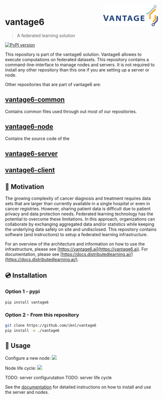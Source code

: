 
<img src="https://github.com/IKNL/guidelines/blob/master/resources/logos/vantage6.png?raw=true" width=180 align="right">

# vantage6
> A federated learning solution
<!--
[![Coverage Status](https://coveralls.io/repos/github/IKNL/ppDLI/badge.svg?branch=master)](https://coveralls.io/github/IKNL/ppDLI?branch=master)
[![Codacy Badge](https://api.codacy.com/project/badge/Grade/bcde6ed5c77440c6969462bfead0774c)](https://app.codacy.com/app/frankcorneliusmartin/ppDLI?utm_source=github.com&utm_medium=referral&utm_content=IKNL/ppDLI&utm_campaign=Badge_Grade_Dashboard)
[![Build Status](https://travis-ci.org/IKNL/ppDLI.svg?branch=master)](https://travis-ci.org/IKNL/ppDLI)
-->
[![PyPI version](https://badge.fury.io/py/vantage6.svg)](https://badge.fury.io/py/vantage6)

This repository is part of the vantage6 solution. Vantage6 allowes to execute computations on federated datasets. This repository contains a command-line-interface to manage nodes and servers. It is not required to install any other repository than this one if you are setting up a server or node.

Other repositories that are part of vantage6 are:

## [vantage6-common](https://github.com/iknl/vantage6-common)
Contains common files used through out most of our repositories.

## [vantage6-node](https://github.com/iknl/vantage6-node)
Contains the source code of the

## [vantage6-server](https://github.com/iknl/vantage6-server)

## [vantage6-client](https://github.com/iknl/vantage6-client)

## :pray: Motivation
The growing complexity of cancer diagnosis and treatment requires data sets that are larger than currently available in a single hospital or even in cancer registries. However, sharing patient data is difficult due to patient privacy and data protection needs. Federated learning technology has the potential to overcome these limitations. In this approach, organizations can collaborate by exchanging aggregated data and/or statistics while keeping the underlying data safely on site and undisclosed. This repository contains software (and instructions) to setup a federated learning infrastructure.

For an overview of the architecture and information on how to use the infrastructure, please see [https://vantage6.ai](https://vantage6.ai). For documentation, please see [https://docs.distributedlearning.ai/](https://docs.distributedlearning.ai/).

## :cd: Installation

### Option 1 - pypi
```bash
pip install vantage6
```
### Option 2 - From this repository
```bash
git clone https://github.com/iknl/vantage6
pip install -e ./vantage6
```

## :hatching_chick: Usage
Configure a new node:
<img src="http://g.recordit.co/Vm3yxPxjbq.gif" />

Node life cycle:
<img src="http://g.recordit.co/uAeteFakT8.gif" />

TODO: server configurutation
TODO: server life cycle

See the [documentation](https://docs.distributedlearning.ai/) for detailed instructions on how to install and use the server and nodes.